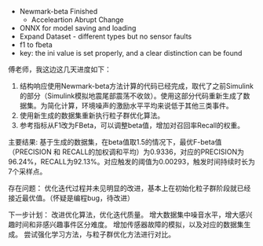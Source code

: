 - Newmark-beta Finished
  - Acceleartion Abrupt Change
- ONNX for model saving and loading
- Expand Dataset - different types but no sensor faults
- f1 to fbeta
- key: the ini value is set properly, and a clear distinction can be found




傅老师，我这边这几天进度如下：

1. 结构响应使用Newmark-beta方法计算的代码已经完成，取代了之前Simulink的部分（Simulink模拟地震尾部震荡不收敛）。使用这部分代码重新生成了数据集。为简化计算，环境噪声的激励水平平均来说低于其他三类事件。
2. 使用新生成的数据集重新执行粒子群优化算法。
3. 参考指标从F1改为FBeta，可以调整beta值，增加对召回率Recall的权重。

主要结果:
基于生成的数据集，在beta值取1.5的情况下，最优F-beta值（PRECISION 和 RECALL的加权调和平均）为0.9336，对应的PRECISION为96.24%，RECALL为92.13%。对应触发的阈值为0.00293，触发时间持续时长为7个采样点。

存在问题：
优化迭代过程并未见明显的改进，基本上在初始化粒子群阶段就已经接近最优值。（怀疑是编程bug，待改进）

下一步计划：
改进优化算法，优化迭代质量。
增大数据集中噪音水平，增大感兴趣时间和非感兴趣事件区分难度。
增加传感器故障的模拟，以及对应的数据集生成。
尝试强化学习方法，与粒子群优化方法进行对比。